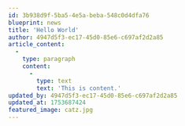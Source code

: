 ```yaml
---
id: 3b938d9f-5ba5-4e5a-beba-548c0d4dfa76
blueprint: news
title: 'Hello World'
author: 4947d5f3-ec17-45d0-85e6-c697af2d2a85
article_content:
  -
    type: paragraph
    content:
      -
        type: text
        text: 'This is content.'
updated_by: 4947d5f3-ec17-45d0-85e6-c697af2d2a85
updated_at: 1753687424
featured_image: catz.jpg
---
```


